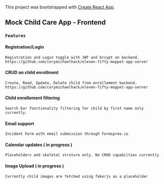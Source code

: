 This project was bootstrapped with [Create React App](https://github.com/facebook/create-react-app).

## Mock Child Care App - Frontend

### `Features`

#### Registration/Login
    Registration and Login toggle with JWT and brcypt on backend. 
    https://github.com/corymichaelhack/eleven-fifty-moppet-app-server

#### CRUD on child enrollment
    Create, Read, Update, Delete child from enrollement backend.
    https://github.com/corymichaelhack/eleven-fifty-moppet-app-server

#### Child enrollement filtering
    Search bar functionality filtering for child by first name only currently.

#### Email support
    Incident Form with email submission through Formspree.io
    
#### Calendar updates ( in progress )
    Placeholders and skeletal struture only. No CRUD capabilties currently

#### Image Upload ( in progress )
    Currently child images are fetched using fakerjs as a placeholder  


